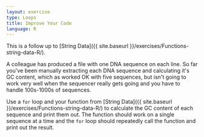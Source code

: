 ```yaml
---
layout: exercise
type: Loops
title: Improve Your Code
language: R
---
```


This is a follow up to [String Data]({{ site.baseurl }}/exercises/Functions-string-data-R/).

A colleague has produced a file with one DNA sequence on each line. So far
you've been manually extracting each DNA sequence and calculating it's GC
content, which as worked OK with five sequences, but isn't going to work very
well when the sequencer really gets going and you have to handle 100s-1000s of
sequences.

Use a `for` loop and your function from [String Data]({{ site.baseurl }}/exercises/Functions-string-data-R/) to
calculate the GC content of each sequence and print them out. The function
should work on a single sequence at a time and the `for` loop should repeatedly
call the function and print out the result.
